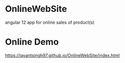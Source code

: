 # OnlineWebSite
angular 12 app for online sales of product(s)


# Online Demo
https://jayantsingh97.github.io/OnlineWebSite/index.html
